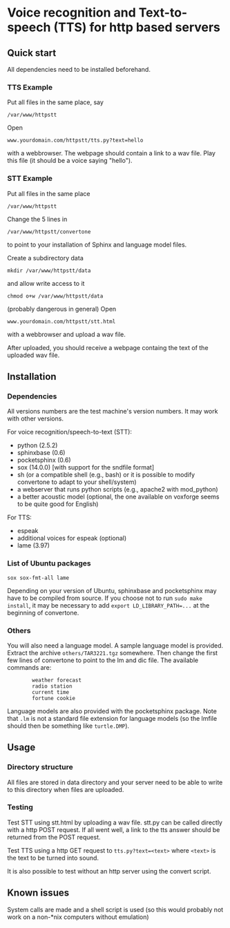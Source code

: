 Voice recognition and Text-to-speech (TTS) for http based servers
=================================================================

Quick start
-----------

All dependencies need to be installed beforehand.

### TTS Example

Put all files in the same place, say 

    /var/www/httpstt

Open

    www.yourdomain.com/httpstt/tts.py?text=hello

with a webbrowser. The webpage should contain a link to a wav
file. Play this file (it should be a voice saying "hello").

### STT Example

Put all files in the same place

    /var/www/httpstt

Change the 5 lines in

    /var/www/httpstt/convertone

to point to your installation of Sphinx and language model files.

Create a subdirectory data

    mkdir /var/www/httpstt/data

and allow write access to it

    chmod o+w /var/www/httpstt/data

(probably dangerous in general)
Open

    www.yourdomain.com/httpstt/stt.html

with a webbrowser and upload a wav file.

After uploaded, you should receive a webpage containg the text of the uploaded wav file.

Installation
------------

### Dependencies

All versions numbers are the test machine's version numbers. It may
work with other versions.

For voice recognition/speech-to-text (STT):

* python (2.5.2)
* sphinxbase (0.6)
* pocketsphinx (0.6)
* sox (14.0.0) [with support for the sndfile format]
* sh (or a compatible shell (e.g., bash) or it is possible to modify convertone to adapt to your shell/system)
* a webserver that runs python scripts (e.g., apache2 with mod_python)
* a better acoustic model (optional, the one available on voxforge seems to be quite good for English)

For TTS:

* espeak
* additional voices for espeak (optional)
* lame (3.97)

### List of Ubuntu packages

    sox sox-fmt-all lame

Depending on your version of Ubuntu, sphinxbase and pocketsphinx may
have to be compiled from source. If you choose not to run `sudo make
install`, it may be necessary to add `export LD_LIBRARY_PATH=...` at the
beginning of convertone.

### Others

You will also need a language model. A sample language model is
provided. Extract the archive `others/TAR3221.tgz` somewhere. Then
change the first few lines of convertone to point to the lm and dic
file. The available commands are:

			weather forecast
			radio station
			current time
			fortune cookie

Language models are also provided with the pocketsphinx package. Note
that `.lm` is not a standard file extension for language models (so the
lmfile should then be something like `turtle.DMP`).

Usage
-----

### Directory structure

All files are stored in data directory and your server need to be able
to write to this directory when files are uploaded.

### Testing

Test STT using stt.html by uploading a wav file. stt.py can be called
directly with a http POST request. If all went well, a link to the tts
answer should be returned from the POST request.

Test TTS using a http GET request to `tts.py?text=<text>` where `<text>`
is the text to be turned into sound.

It is also possible to test without an http server using the convert script.

Known issues
------------

System calls are made and a shell script is used (so this would probably not
work on a non-*nix computers without emulation)
